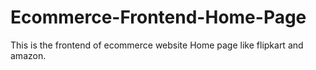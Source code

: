 # Ecommerce-Frontend-Home-Page
This is the frontend of ecommerce website Home page like flipkart and amazon.
